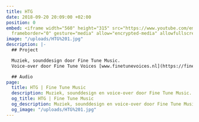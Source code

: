 ```yaml
---
title: HTG
date: 2018-09-20 20:09:00 +02:00
position: 0
embed: <iframe width="560" height="315" src="https://www.youtube.com/embed/wSYx_mKbMK4?rel=0&amp;showinfo=0"
  frameborder="0" gesture="media" allow="encrypted-media" allowfullscreen></iframe>
image: "/uploads/HTG%201.jpg"
description: |-
  ## Project

  Muziek, sounddesign door Fine Tune Music.
  Voice-over door Fine Tune Voices [www.finetunevoices.nl](https://finetunevoices.nl/)

  ## Audio
page:
  title: HTG | Fine Tune Music
  description: Muziek, sounddesign en voice-over door Fine Tune Music.
  og_title: HTG | Fine Tune Music
  og_description: Muziek, sounddesign en voice-over door Fine Tune Music.
  og_image: "/uploads/HTG%201.jpg"
---
```



